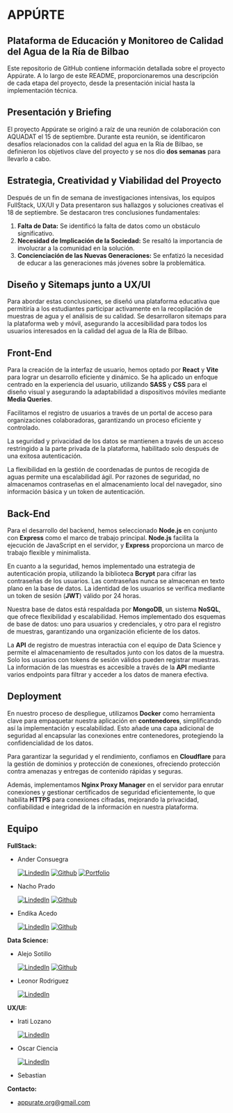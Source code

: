 # APPÚRTE

## Plataforma de Educación y Monitoreo de Calidad del Agua de la Ría de Bilbao

Este repositorio de GitHub contiene información detallada sobre el proyecto Appúrate. A lo largo de este README, proporcionaremos una descripción de cada etapa del proyecto, desde la presentación inicial hasta la implementación técnica.

## Presentación y Briefing

El proyecto Appúrate se originó a raíz de una reunión de colaboración con AQUADAT el 15 de septiembre. Durante esta reunión, se identificaron desafíos relacionados con la calidad del agua en la Ría de Bilbao, se definieron los objetivos clave del proyecto y se nos dio **dos semanas** para llevarlo a cabo.

## Estrategia, Creatividad y Viabilidad del Proyecto

Después de un fin de semana de investigaciones intensivas, los equipos FullStack, UX/UI y Data presentaron sus hallazgos y soluciones creativas el 18 de septiembre. Se destacaron tres conclusiones fundamentales:

1. **Falta de Data:** Se identificó la falta de datos como un obstáculo significativo.
2. **Necesidad de Implicación de la Sociedad:** Se resaltó la importancia de involucrar a la comunidad en la solución.
3. **Concienciación de las Nuevas Generaciones:** Se enfatizó la necesidad de educar a las generaciones más jóvenes sobre la problemática.

## Diseño y Sitemaps junto a UX/UI

Para abordar estas conclusiones, se diseñó una plataforma educativa que permitiría a los estudiantes participar activamente en la recopilación de muestras de agua y el análisis de su calidad. Se desarrollaron sitemaps para la plataforma web y móvil, asegurando la accesibilidad para todos los usuarios interesados en la calidad del agua de la Ría de Bilbao.

## Front-End

Para la creación de la interfaz de usuario, hemos optado por **React** y **Vite** para lograr un desarrollo eficiente y dinámico. Se ha aplicado un enfoque centrado en la experiencia del usuario, utilizando **SASS** y **CSS** para el diseño visual y asegurando la adaptabilidad a dispositivos móviles mediante **Media Queries**.

Facilitamos el registro de usuarios a través de un portal de acceso para organizaciones colaboradoras, garantizando un proceso eficiente y controlado.

La seguridad y privacidad de los datos se mantienen a través de un acceso restringido a la parte privada de la plataforma, habilitado solo después de una exitosa autenticación.

La flexibilidad en la gestión de coordenadas de puntos de recogida de aguas permite una escalabilidad ágil. Por razones de seguridad, no almacenamos contraseñas en el almacenamiento local del navegador, sino información básica y un token de autenticación.

## Back-End

Para el desarrollo del backend, hemos seleccionado **Node.js** en conjunto con **Express** como el marco de trabajo principal. **Node.js** facilita la ejecución de JavaScript en el servidor, y **Express** proporciona un marco de trabajo flexible y minimalista.

En cuanto a la seguridad, hemos implementado una estrategia de autenticación propia, utilizando la biblioteca **Bcrypt** para cifrar las contraseñas de los usuarios. Las contraseñas nunca se almacenan en texto plano en la base de datos. La identidad de los usuarios se verifica mediante un token de sesión (**JWT**) válido por 24 horas.

Nuestra base de datos está respaldada por **MongoDB**, un sistema **NoSQL**, que ofrece flexibilidad y escalabilidad. Hemos implementado dos esquemas de base de datos: uno para usuarios y credenciales, y otro para el registro de muestras, garantizando una organización eficiente de los datos.

La **API** de registro de muestras interactúa con el equipo de Data Science y permite el almacenamiento de resultados junto con los datos de la muestra. Solo los usuarios con tokens de sesión válidos pueden registrar muestras. La información de las muestras es accesible a través de la **API** mediante varios endpoints para filtrar y acceder a los datos de manera efectiva.

## Deployment

En nuestro proceso de despliegue, utilizamos **Docker** como herramienta clave para empaquetar nuestra aplicación en **contenedores**, simplificando así la implementación y escalabilidad. Esto añade una capa adicional de seguridad al encapsular las conexiones entre contenedores, protegiendo la confidencialidad de los datos.

Para garantizar la seguridad y el rendimiento, confiamos en **Cloudflare** para la gestión de dominios y protección de conexiones, ofreciendo protección contra amenazas y entregas de contenido rápidas y seguras.

Además, implementamos **Nginx Proxy Manager** en el servidor para enrutar conexiones y gestionar certificados de seguridad eficientemente, lo que habilita **HTTPS** para conexiones cifradas, mejorando la privacidad, confiabilidad e integridad de la información en nuestra plataforma.

## Equipo

**FullStack:**

-   Ander Consuegra

    [![LindedIn](https://img.shields.io/badge/LinkedIn-%230e76a8?logo=linkedin&logoColor=white&link=https%3A%2F%2Fwww.linkedin.com%2Fin%2Fanderconsu%2F)](https://www.linkedin.com/in/anderconsu/)
    [![Github](https://img.shields.io/badge/Github-grey?logo=github&link=https%3A%2F%2Fgithub.com%2Fanderconsu)](https://github.com/anderconsu/anderconsu)
    [![Portfolio](https://img.shields.io/badge/Portfolio-black?logo=superuser&logoColor=white&link=https%3A%2F%2Fcloudconsu.com)](https://cloudconsu.com/)

-   Nacho Prado

    [![LindedIn](https://img.shields.io/badge/LinkedIn-%230e76a8?logo=linkedin&logoColor=white)](https://www.linkedin.com/in/nachoprado/)
    [![Github](https://img.shields.io/badge/Github-grey?logo=github)](https://github.com/nachoprado86)

-   Endika Acedo

    [![LindedIn](https://img.shields.io/badge/LinkedIn-%230e76a8?logo=linkedin&logoColor=white)](https://www.linkedin.com/in/endika-acedo-gonz%C3%A1lez-432a1828b/)
    [![Github](https://img.shields.io/badge/Github-grey?logo=github)](https://github.com/Endika7593)

**Data Science:**

-   Alejo Sotillo

    [![LindedIn](https://img.shields.io/badge/LinkedIn-%230e76a8?logo=linkedin&logoColor=white)](https://www.linkedin.com/in/alejosotillo/)
    [![Github](https://img.shields.io/badge/Github-grey?logo=github)](https://github.com/socho8)

-   Leonor Rodriguez

    [![LindedIn](https://img.shields.io/badge/LinkedIn-%230e76a8?logo=linkedin&logoColor=white)](https://www.linkedin.com/in/leonor-rodman/)

**UX/UI:**

-   Irati Lozano

    [![LindedIn](https://img.shields.io/badge/LinkedIn-%230e76a8?logo=linkedin&logoColor=white)](https://www.linkedin.com/in/irati-lozano-segovia/)

-   Oscar Ciencia

    [![LindedIn](https://img.shields.io/badge/LinkedIn-%230e76a8?logo=linkedin&logoColor=white)](https://www.linkedin.com/in/oscar-ciencia-86989a28/)

-   Sebastian

**Contacto:**

-   [appurate.org@gmail.com](mailto:appurate.org@gmail.com)
